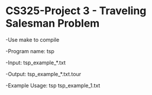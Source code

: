 # CS325-Project 3 - Traveling Salesman Problem 

-Use make to compile  

-Program name: tsp 

-Input: tsp_example_*.txt

-Output: tsp_example_*.txt.tour

-Example Usage: tsp tsp_example_1.txt 
